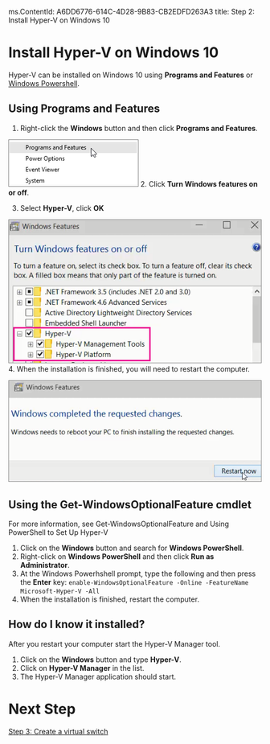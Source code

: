 ms.ContentId: A6DD6776-614C-4D28-9B83-CB2EDFD263A3
title: Step 2: Install Hyper-V on Windows 10

# Install Hyper-V on Windows 10

Hyper-V can be installed on Windows 10 using **Programs and Features** or [Windows Powershell](#Using-the-Get-WindowsOptionalFeature-cmdlet).


## Using Programs and Features
1. Right-click the **Windows** button and then click **Programs and Features**.

  ![](media\programs_and_features.png)
2. Click **Turn Windows features on or off**.

3. Select **Hyper-V**, click **OK**

  ![](media\hyper-v_feature_selected.png)
4. When the installation is finished, you will need  to restart the computer.

  ![](media\restart.png)
  
## Using the Get-WindowsOptionalFeature cmdlet
For more information, see Get-WindowsOptionalFeature and Using PowerShell to Set Up Hyper-V

1. Click on the **Windows** button and search for **Windows PowerShell**. 
2. Right-click on **Windows PowerShell** and then click **Run as Administrator**.
3. At the Windows Powerhshell prompt, type the following and then press the **Enter** key: 
```enable-WindowsOptionalFeature -Online -FeatureName Microsoft-Hyper-V -All``` 
4. When the installation is finished, restart the computer. 

## How do I know it installed?
After you restart your computer start the Hyper-V Manager tool. 

1. Click on the **Windows** button and type **Hyper-V**.
2. Click on **Hyper-V Manager** in the list.
3. The Hyper-V Manager application should start.


# Next Step #
[Step 3: Create a virtual switch](walkthrough_virtual_switch.md) 